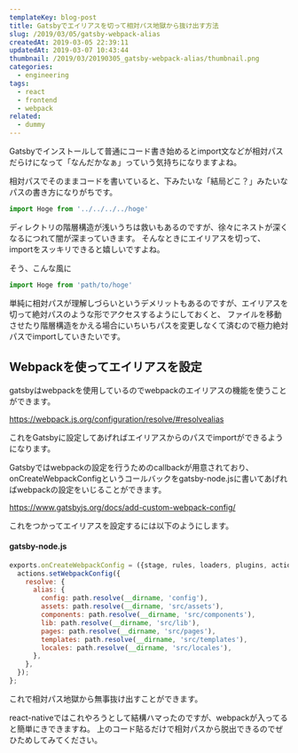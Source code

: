```yaml
---
templateKey: blog-post
title: Gatsbyでエイリアスを切って相対パス地獄から抜け出す方法
slug: /2019/03/05/gatsby-webpack-alias
createdAt: 2019-03-05 22:39:11
updatedAt: 2019-03-07 10:43:44
thumbnail: /2019/03/20190305_gatsby-webpack-alias/thumbnail.png
categories:
  - engineering
tags:
  - react
  - frontend
  - webpack
related:
  - dummy
---
```


Gatsbyでインストールして普通にコード書き始めるとimport文などが相対パスだらけになって「なんだかなぁ」っていう気持ちになりますよね。

相対パスでそのままコードを書いていると、下みたいな「結局どこ？」みたいなパスの書き方になりがちです。

```javascript
import Hoge from '../../../../hoge'
```

ディレクトリの階層構造が浅いうちは救いもあるのですが、徐々にネストが深くなるにつれて闇が深まっていきます。
そんなときにエイリアスを切って、importをスッキリできると嬉しいですよね。

そう、こんな風に

```javascript
import Hoge from 'path/to/hoge'
```

単純に相対パスが理解しづらいというデメリットもあるのですが、エイリアスを切って絶対パスのような形でアクセスするようにしておくと、
ファイルを移動させたり階層構造をかえる場合にいちいちパスを変更しなくて済むので極力絶対パスでimportしていきたいです。

<div class="adsense"></div>


## Webpackを使ってエイリアスを設定

gatsbyはwebpackを使用しているのでwebpackのエイリアスの機能を使うことができます。

https://webpack.js.org/configuration/resolve/#resolvealias

これをGatsbyに設定してあげればエイリアスからのパスでimportができるようになります。

Gatsbyではwebpackの設定を行うためのcallbackが用意されており、onCreateWebpackConfigというコールバックをgatsby-node.jsに書いてあげればwebpackの設定をいじることができます。

https://www.gatsbyjs.org/docs/add-custom-webpack-config/


これをつかってエイリアスを設定するには以下のようにします。

#### gatsby-node.js

```javascript
exports.onCreateWebpackConfig = ({stage, rules, loaders, plugins, actions}) => {
  actions.setWebpackConfig({
    resolve: {
      alias: {
        config: path.resolve(__dirname, 'config'),
        assets: path.resolve(__dirname, 'src/assets'),
        components: path.resolve(__dirname, 'src/components'),
        lib: path.resolve(__dirname, 'src/lib'),
        pages: path.resolve(__dirname, 'src/pages'),
        templates: path.resolve(__dirname, 'src/templates'),
        locales: path.resolve(__dirname, 'src/locales'),
      },
    },
  });
};
```

これで相対パス地獄から無事抜け出すことができます。

react-nativeではこれやろうとして結構ハマったのですが、webpackが入ってると簡単にきできますね。
上のコード貼るだけで相対パスから脱出できるのでぜひためしてみてください。
